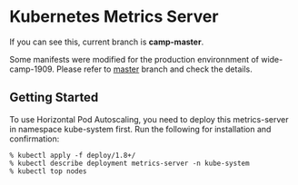 # Kubernetes Metrics Server

If you can see this, current branch is **camp-master**.

Some manifests were modified for the production environnment of wide-camp-1909.
Please refer to [master](https://github.com/wide-camp-1909/metrics-server/tree/master) branch and check the details.

## Getting Started
To use Horizontal Pod Autoscaling, you need to deploy this metrics-server in namespace kube-system first.
Run the following for installation and confirmation:

```
% kubectl apply -f deploy/1.8+/
% kubectl describe deployment metrics-server -n kube-system
% kubectl top nodes
```
